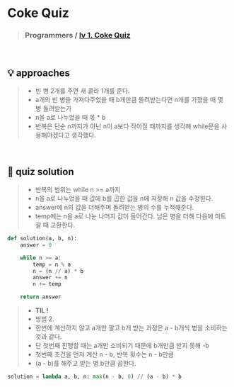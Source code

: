 # Coke Quiz

> ### Programmers / <a href = https://school.programmers.co.kr/learn/courses/30/lessons/132267> lv 1. Coke Quiz </a>

<br>

## 💡 approaches
>  - 빈 병 2개를 주면 새 콜라 1개를 준다. 
>  - a개의 빈 병을 가져다주었을 때 b개만큼 돌려받는다면 n개를 가졌을 때 몇 병 돌려받는가 
>  - n을 a로 나누었을 때 몫 * b 
>  - 반복은 단순 n까지가 아닌 n이 a보다 작아질 때까지를 생각해 while문을 사용해야겠다고 생각했다. 

<br>

## 🔑 quiz solution

>  - 반복의 범위는 while n >= a까지
>  - n을 a로 나누었을 때 값에 b를 곱한 값을 n에 저장해 n 값을 수정한다. 
>  - answer에 n의 값을 더해주며 돌려받는 병의 수를 누적해준다. 
>  - temp에는 n을 a로 나눈 나머지 값이 들어간다. 남은 병을 더해 다음에 마트갈 때 교환한다. 

```py
def solution(a, b, n):
    answer = 0

    while n >= a:
        temp = n % a
        n = (n // a) * b
        answer += n
        n += temp

    return answer
```

> - <strong> TIL ! </strong>
> - 방법 2. 
> - 한번에 계산하지 않고 a개만 팔고 b개 받는 과정은 a - b개씩 병을 소비하는 것과 같다. 
> - 단 첫번째 진행할 때는 a개만 소비되기 때문에 b개만큼 받지 못해 -b
> - 첫번째 조건을 먼저 계산 n - b, 반복 횟수는 n - b만큼
> - (a - b)를 해주고 받는 병 b만큼 곱한다. 

```py
solution = lambda a, b, n: max(n - b, 0) // (a - b) * b
```